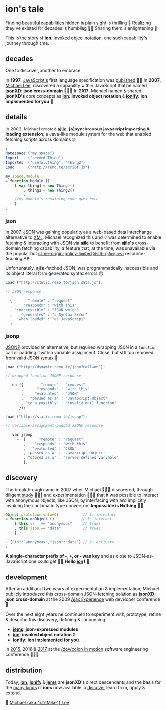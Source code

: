# ion's tale


Finding beautiful capabilities hidden in plain sight is thrilling 🥳 Realizing they've existed for decades is humbling 🙇🏾 Sharing them is enlightening 🖤

This is the story of [**ion**: invoked object notation](./ions/ion.md), one such capability's journey through time.


## decades

One to discover, another to embrace.

In **1997**,
[JavaScript's](https://web.archive.org/web/20070916144913/http://wp.netscape.com/newsref/pr/newsrelease67.html)
first language specification was
[published](http://www.ecma-international.org/publications/files/ECMA-ST-ARCH/ECMA-262,%201st%20edition,%20June%201997.pdf)
👏🏾 In **2007**,
[Michael Lee](https://github.com/iskitz),
discovered a capability within JavaScript that he named
[**jsonXD**](http://www.slideshare.net/iskitz/using-jsonxd-for-crossdomain-json-exchange):
**json cross-domain** 👨🏾‍💻 In **2017**, Michael named & shared **jsonXD's** core concepts as
**[ion](https://github.com/ionify/about/blob/public/ions/ion.md):
invoked object notation** &
**[ionify](https://github.com/ionify/ionify/):
ion implemented for you** 🎉


## details

In 2003, Michael created **[ajile](http://ajile.net): [a]synchronous javascript importing & loading extension**; a Java-like module system for the web that enabled fetching scripts across domains 🤓

```javascript
;
Namespace ("my.space")
Import    ("needed.Thing")
ImportAs  ("useful.Thing", "Thing2")
Load      ("http://remo.te/script.js")

my.space.Module
= function Module ()
    { var thing1 = new Thing ()
        , thing2 = new Thing2()
        ;
    //my module's remaining code goes here
    }
;
```

### json

In 2007, [JSON](https://en.wikipedia.org/wiki/JSON) was gaining popularity as a web-based data interchange alternative to [XML](https://en.wikipedia.org/wiki/XML). Michael recognized this and 💡 was determined to enable fetching & interacting with JSON via **ajile** to benefit from **ajile's** cross-domain fetching capability, a feature that, at the time, was unavailable via the popular but [same-origin-policy-limited](https://en.wikipedia.org/wiki/Same-origin_policy) [`XMLHttpRequest`](https://en.wikipedia.org/wiki/XMLHttpRequest) resource-fetching API.

Unfortunately, **ajile**-fetched JSON, was programmatically inaccessible and its object literal form generated syntax errors 😞

```javascript
Load ("http://static.remo.te/json.data.js");

// JSON response

  {       "remote" : "request"
  ,     "responds" : "with this"
  , "inaccessible" : "JSON which"
  ,    "generates" : "a Syntax Error"
  ,  "when loaded" : "as JavaScript"
  }
```

### jsonp

[JSONP](https://en.wikipedia.org/wiki/JSONP) provided an alternative, but required wrapping JSON in a `function` call or padding it with a variable assignment. Close, but still too removed from valid JSON syntax 🤔

```javascript
Load ("http://dynamic.remo.te/json?call=on");

// wrapped-function JSONP response

   on ({        "remote" : "request"
       ,      "responds" : "with this"
       ,     "evaluated" : "JSON"
       ,   "passed as a" : "JavaScript Object"
       , "to a possibly" : "invalid on() function"
      });

Load ("http://static.remo.te/jsonp");

// variable-assignment-padded JSONP response

   var jsonp
     =  {      "remote" : "request"
        ,    "responds" : "with this"
        ,   "evaluated" : "JSON"
        , "passed as a" : "JavaScript Object"
        , "stored as a" : "server-defined variable"
        };
```

## discovery

The breakthrough came in 2007 when Michael 👨🏾‍💻 discovered, through diligent [study](https://ecma-international.org/publications/files/ECMA-ST-ARCH/ECMA-262,%203rd%20edition,%20December%201999.pdf)
👨🏾‍🏫 and experimentation 👨🏽‍🔬 that it was possible to interact with anonymous objects, like JSON, by interfacing with and implicitly invoking their automatic type conversion! **Impossible is Nothing** 🙌🏾

```javascript
Object.prototype.valueOf           // 1: interface
= function onObject ()            // 3: interact
    { this.is   == "anonymous"     // true!
    ; this.json == "data"          // true!
    }

~ {"is":"anonymous","json":"data"} // 2: activate
;
```

**A single-character prefix of `~`, `+`, or `-` was key** and as close to JSON-as-JavaScript one could get 👌🏾 **Hello [ion](https://github.com/ionify/about/blob/public/ions/ion.md) !**
🎉


## development

After an additional two years of experimentation & implementation, Michael
publicly introduced this cross-domain JSON-fetching solution as
**[jsonXD](http://www.slideshare.net/iskitz/using-jsonxd-for-crossdomain-json-exchange):
json cross-domain** at the 2009
[Ajax Experience](http://web.archive.org/web/20090916010056/http://ajaxexperience.techtarget.com:80/conference/html/speakers.html#MLee)
web developer conference 🎉

Over the next eight years he continued to experiment with, prototype, refine &
describe this discovery, defining & announcing

+ [**jems**](https://github.com/ionify/jems/blob/public/about/jems.md):
**json-expressed modules**
+ [**ion**](https://github.com/ionify/about/blob/public/ions/ion.md):
**invoked object notation** &
+ [**ionify**](https://github.com/ionify/ionify/blob/public/README.md):
**ion implemented for you**

in
[2015](https://github.com/ionify/jems/blob/24ab93d910334e3bbe05b72869cbb4fd81639e10/about/jems.md),
2016 &
[2017](https://d24wuq6o951i2g.cloudfront.net/img/events/id/301/3017276/assets/70d.wtMi_397_IMG_9393_DoDes.jpg)
at the
[/dev/color/ in motion](https://devcolorinmotion2017.splashthat.com/)
software engineering conference 👨🏾‍💻


## distribution

Today, **[ion](https://github.com/ionify/about/blob/public/ions/ion.md)**, **[ionify](https://github.com/ionify/ionify/blob/public/README.md)** & **[jems](https://github.com/ionify/jems/blob/public/about/jems.md)** are **jsonXD's** direct descendants and the basis for the [many kinds](ions/ion.kinds.md) of **ions** now available to
[discover](http://ionified.net/)
learn from, apply & extend.

🖤
[Michael {aka:"🇬🇾Mike"} Lee](https://github.com/iskitz)